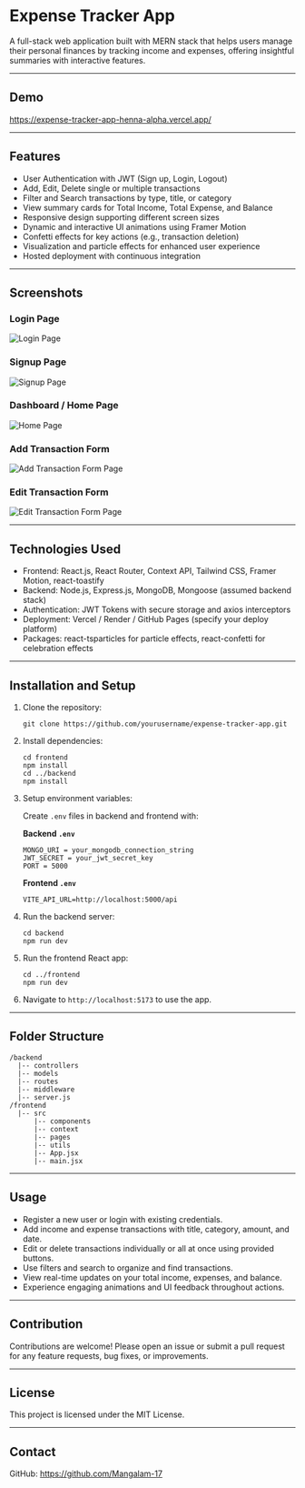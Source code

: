# Expense Tracker App

A full-stack web application built with MERN stack that helps users manage their personal finances by tracking income and expenses, offering insightful summaries with interactive features.

---

## Demo
https://expense-tracker-app-henna-alpha.vercel.app/

---

## Features

- User Authentication with JWT (Sign up, Login, Logout)
- Add, Edit, Delete single or multiple transactions
- Filter and Search transactions by type, title, or category
- View summary cards for Total Income, Total Expense, and Balance
- Responsive design supporting different screen sizes
- Dynamic and interactive UI animations using Framer Motion
- Confetti effects for key actions (e.g., transaction deletion)
- Visualization and particle effects for enhanced user experience
- Hosted deployment with continuous integration

---

## Screenshots

### Login Page

![Login Page](https://github.com/Mangalam-17/Expense-Tracker-App/blob/fbf11b631339e4b3e99bfcf74ceb134b3664e773/Screenshots/LoginPage.png)

### Signup Page

![Signup Page](https://github.com/Mangalam-17/Expense-Tracker-App/blob/fbf11b631339e4b3e99bfcf74ceb134b3664e773/Screenshots/SingupPage.png)

### Dashboard / Home Page

![Home Page](https://github.com/Mangalam-17/Expense-Tracker-App/blob/fbf11b631339e4b3e99bfcf74ceb134b3664e773/Screenshots/HomePage.png)

### Add Transaction Form

![Add Transaction Form Page](https://github.com/Mangalam-17/Expense-Tracker-App/blob/fbf11b631339e4b3e99bfcf74ceb134b3664e773/Screenshots/AddTransaction.png)

### Edit Transaction Form

![Edit Transaction Form Page](https://github.com/Mangalam-17/Expense-Tracker-App/blob/fbf11b631339e4b3e99bfcf74ceb134b3664e773/Screenshots/EditTransaction.png)

---

## Technologies Used

- Frontend: React.js, React Router, Context API, Tailwind CSS, Framer Motion, react-toastify
- Backend: Node.js, Express.js, MongoDB, Mongoose (assumed backend stack)
- Authentication: JWT Tokens with secure storage and axios interceptors
- Deployment: Vercel / Render / GitHub Pages (specify your deploy platform)
- Packages: react-tsparticles for particle effects, react-confetti for celebration effects

---

## Installation and Setup

1. Clone the repository:

   ```
   git clone https://github.com/yourusername/expense-tracker-app.git
   ```

2. Install dependencies:

   ```
   cd frontend
   npm install
   cd ../backend
   npm install
   ```

3. Setup environment variables:

   Create `.env` files in backend and frontend with:

   **Backend `.env`**

   ```
   MONGO_URI = your_mongodb_connection_string
   JWT_SECRET = your_jwt_secret_key
   PORT = 5000
   ```

   **Frontend `.env`**

   ```
   VITE_API_URL=http://localhost:5000/api
   ```

4. Run the backend server:

   ```
   cd backend
   npm run dev
   ```

5. Run the frontend React app:

   ```
   cd ../frontend
   npm run dev
   ```

6. Navigate to `http://localhost:5173` to use the app.

---

## Folder Structure

```
/backend
  |-- controllers
  |-- models
  |-- routes
  |-- middleware
  |-- server.js
/frontend
  |-- src
      |-- components
      |-- context
      |-- pages
      |-- utils
      |-- App.jsx
      |-- main.jsx
```

---

## Usage

- Register a new user or login with existing credentials.
- Add income and expense transactions with title, category, amount, and date.
- Edit or delete transactions individually or all at once using provided buttons.
- Use filters and search to organize and find transactions.
- View real-time updates on your total income, expenses, and balance.
- Experience engaging animations and UI feedback throughout actions.

---

## Contribution

Contributions are welcome! Please open an issue or submit a pull request for any feature requests, bug fixes, or improvements.

---

## License

This project is licensed under the MIT License.

---

## Contact

GitHub: https://github.com/Mangalam-17
